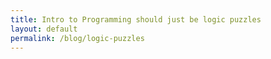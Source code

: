 ```yaml
---
title: Intro to Programming should just be logic puzzles
layout: default
permalink: /blog/logic-puzzles
---
```

<head>
		<meta charset="utf-8">
		<meta name="viewport" content="width=device-width, initial-scale = 1.0, maximum-scale=1.0, user-scalable=no" />
		<meta property="og:description" content="Personal perfolio website of Steven Sawtelle">
		<meta property="og:site_name" content="Intro to Programming should just be logic puzzles" />
		<title>Intro to Programming should just be logic puzzles - Steven Sawtelle</title>
		<link rel="stylesheet" type="text/css" href="../../../css/style.css">
		<!-- Global site tag (gtag.js) - Google Analytics -->
		<script async src="https://www.googletagmanager.com/gtag/js?id=UA-137815317-1"></script>
		<script>
		  window.dataLayer = window.dataLayer || [];
		  function gtag(){dataLayer.push(arguments);}
		  gtag('js', new Date());

		  gtag('config', 'UA-137815317-1');
		</script>
</head>

<body>

<div class="content" style="width: 95%;margin: 0 auto">
<h2><i>Intro to Programming Should Just Be Logic Puzzles</i></h2>

<p>Ask a programmer what language they think that a newcomer’s first programming class should be taught in and you’ll have nearly as many different answers as there are programming languages. The reality is that we’re still not that good at knowing how to teach people how to code. Python gets out of your way and reads almost like English, while Java has more industry adoption and forces you to learn types. The legendary Edsger Dijkstra once wrote a plea to the budget council (https://www.cs.utexas.edu/users/EWD/transcriptions/OtherDocs/Haskell.html) on why Haskell should be kept over Java, which he viewed a “mess”. In it, he made one important point that I want to focus on here:</p>

<p>“It is not only the violin that shapes the violinist, we are all shaped by the tools we train ourselves to use, and in this respect programming languages have a devious influence: they shape our thinking habits."</p>

<p>It is this emphasis on “thinking habits” that almost all of what being a “good” programmer boils down to, in my view. You can spend years learning to code, but if you have a fundamentally poor set of tackling new problems, you will still find yourself ineffective. This fact is what has driven the highly controversial rise of Leetcode-style interviews, where toy problems are given to candidates in an attempt to suss out in one hour their fundamental ability to solve problems.</p>

<p>With how clear it is that having your brain set up to tackle problems effectively is important, I find it incorrect to argue Haskell vs Java or C++ vs Python. Instead, I propose that we start programmers out with no programming at all, and instead give them logic puzzles as their intro.</p>


<p>While not limited to only Japanese creators, the name “Japanese logic puzzle” is commonly used for a specific type of grid-based puzzle that tickle the brain in almost the exact way that a good programming problem does. While I won’t go into detail on it here, a really solid example I would give for this type of puzzle is one called Slitherlink (https://en.wikipedia.org/wiki/Slitherlink). Popularized by the same company that brought sudoku to the masses, Slitherlink is a relatively simple game: create one contiguous loop that fills a board with all of the numbered squares adjacent to the corresponding number of line segments of the loop. It takes less than 10 minutes to explain the rules an go through an example.</p>

<p>See <a class="linked" rel="nofollow" href="https://www.conceptispuzzles.com/index.aspx?uri=puzzle/slitherlink" alt="slitherlink rules">here</a> for the rules and <a class="linked" rel="nofollow" href="https://www.conceptispuzzles.com/index.aspx?uri=puzzle/slitherlink/techniques" alt="slitherlink techniques">here</a> for some strategies to start solving puzzles. <a class="linked" rel="nofollow" href="https://www.brainbashers.com/showslitherlink.asp" alt="slitherlink">Play the puzzle directly online here!</a></p>

<p>While it may seem to just be a game at first glance, any programmer who does the puzzle will find themselves feeling almost as if they are programming. One part of the puzzle forms, another part of the puzzle forms, you synthesize your mental model of how different parts interact, and the lines blur on whether you’re solving a Slitherlink or optimizing a sorting algorithm. When I do a Slitherlink, the corners of my brain that are satisfyingly itched are identical to what happens I solve a good coding section at work.</p>

<p>I think there are a number of benefits that starting students with puzzles would provide, but the single biggest advantage I would argue is the increase in accessibility it would give our field. I cannot tell you how many times I have told people I am a programmer and they tell me “Oh I hated math, I could never!” (It’s also a reason I generally dislike the term software engineer over programmer, as equating what I do with the work of something like a civil engineer feels extremely disingenuous to both parties). This is made even worse by the fact that our field has a special problem with diversity, and the type of student to say they didn’t like math is often the exact type of representation that would make our whole field stronger for being included. If we were to be honest about how little math is needed for 99% of us (I rarely use anything more than basic geometry/algebra) and instead focus on the absolute thrill of working through a difficult problem piece by piece until crescendoing it into a beautiful solution, we would surely do a much better job of hooking in students who would otherwise give up on the monotony of dealing with compiler errors that read like gibberish to them.</p>

<p>There are plenty of programmers all too happy to gatekeep the field (looking at you, Stack Overflow), and in the absence of a strong counter impulse, they will win by default. Not only would puzzles be an awesome way to start your first programming class, they would show you that this big daunting major is actually fundamentally easy at its core. Just like with a Slitherlink puzzle, take the code logically and piece by piece, and you’ll find a beautiful solution in no time. In fact, why not make your first big project an automatic solver for the logic puzzle you started your course working on manually?</p>

<p>Remember, the violinist is altered by their choice of violin. A professional’s mind is unable to be altered by the tools they use. Rather than nitpick the specific language we start students on (which matters just a little bit), let’s get them addicted to, and very good at, solving tricky problems (which matters a lot bit).</p>

</div>
</body>